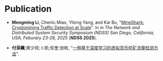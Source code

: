 # Publication

 * **Mengming Li**, Chenlu Miao, Yilong Yang, and Kai Bu, &quot;[MineShark: Cryptomining Traffic Detection at Scale]()&quot;. In *in The Network and Distributed System Security Symposium (NDSS) San Diego, California, USA, Feburary 23-28, 2025* (**NDSS 2025**). 

 * **付添翼**;席少珂;卜凯;任奎;张帆, &quot;[一种基于深度学习的虚拟货币挖矿流量检测方法](https://kns.cnki.net/kcms2/article/abstract?v=JgtjNxUAsgf_yHY7xSQjXuaS-hrOuH9X9v7UfacoU4k4-5ZuKgQRdEKh92yFya3mPlUwg0MHdLhQxf15c5oYq5hj8rwepo_PSA2WdgJsybEHpP6AfP2NCPeE2sawcMkJy2SofB1RayFPcQEkP3_OS1kXcJdje7HWtNuKK3eEeIR6I6yYpUeebG5YvRY4pDQuyDo2x8NxsoJ3BmlkdOdY5M_u2OW7Y2B8yc71q4tRVrK7ve55qy4kZiKnIFQqMLbrIZ7eStoWAlTcREDyctSREXdB8xOnjbhDmpsQghb5snK1ii6dPvpPoQbTBMxrEZAH-U8YJufrR-CZbHII1OxRSOdkcetKtOIJSllPXbjh73E=&uniplatform=NZKPT&language=CHS)&quot;. 
